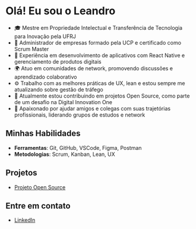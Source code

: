 # Olá! Eu sou o Leandro

- 🎓 Mestre em Propriedade Intelectual e Transferência de Tecnologia para Inovação pela UFRJ
- 💼 Administrador de empresas formado pela UCP e certificado como Scrum Master
- 🔧 Experiência em desenvolvimento de aplicativos com React Native e gerenciamento de produtos digitais
- 🌍 Atuo em comunidades de network, promovendo discussões e aprendizado colaborativo
- ⚙️ Trabalho com as melhores práticas de UX, lean e estou sempre me atualizando sobre gestão de tráfego
- 🎯 Atualmente estou contribuindo em projetos Open Source, como parte de um desafio na Digital Innovation One
- 💬 Apaixonado por ajudar amigos e colegas com suas trajetórias profissionais, liderando grupos de estudos e network

## Minhas Habilidades
- **Ferramentas**: Git, GitHub, VSCode, Figma, Postman
- **Metodologias**: Scrum, Kanban, Lean, UX

## Projetos
- [Projeto Open Source](https://github.com/seu-usuario/dio-lab-open-source)

## Entre em contato
- [LinkedIn](https://www.linkedin.com/in/leandroalca/)